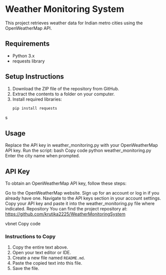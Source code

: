 # Weather Monitoring System

This project retrieves weather data for Indian metro cities using the OpenWeatherMap API.

## Requirements

- Python 3.x
- requests library

## Setup Instructions

1. Download the ZIP file of the repository from GitHub.
2. Extract the contents to a folder on your computer.
3. Install required libraries:
   ```bash
   pip install requests
s

## Usage
Replace the API key in weather_monitoring.py with your OpenWeatherMap API key.
Run the script:
bash
Copy code
python weather_monitoring.py
Enter the city name when prompted.


## API Key
To obtain an OpenWeatherMap API key, follow these steps:

Go to the OpenWeatherMap website.
Sign up for an account or log in if you already have one.
Navigate to the API keys section in your account settings.
Copy your API key and paste it into the weather_monitoring.py file where indicated.
Repository
You can find the project repository at: https://github.com/krutika2225/WeatherMonitoringSystem

vbnet
Copy code

### Instructions to Copy

1. Copy the entire text above.
2. Open your text editor or IDE.
3. Create a new file named `README.md`.
4. Paste the copied text into this file.
5. Save the file.
